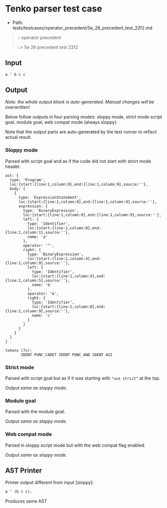# Tenko parser test case

- Path: tests/testcases/operator_precedent/5e_26_precedent_test_22f2.md

> :: operator precedent
>
> ::> 5e 26 precedent test 22f2

## Input

`````js
a ^ b & c
`````

## Output

_Note: the whole output block is auto-generated. Manual changes will be overwritten!_

Below follow outputs in four parsing modes: sloppy mode, strict mode script goal, module goal, web compat mode (always sloppy).

Note that the output parts are auto-generated by the test runner to reflect actual result.

### Sloppy mode

Parsed with script goal and as if the code did not start with strict mode header.

`````
ast: {
  type: 'Program',
  loc:{start:{line:1,column:0},end:{line:1,column:9},source:''},
  body: [
    {
      type: 'ExpressionStatement',
      loc:{start:{line:1,column:0},end:{line:1,column:9},source:''},
      expression: {
        type: 'BinaryExpression',
        loc:{start:{line:1,column:0},end:{line:1,column:9},source:''},
        left: {
          type: 'Identifier',
          loc:{start:{line:1,column:0},end:{line:1,column:1},source:''},
          name: 'a'
        },
        operator: '^',
        right: {
          type: 'BinaryExpression',
          loc:{start:{line:1,column:4},end:{line:1,column:9},source:''},
          left: {
            type: 'Identifier',
            loc:{start:{line:1,column:4},end:{line:1,column:5},source:''},
            name: 'b'
          },
          operator: '&',
          right: {
            type: 'Identifier',
            loc:{start:{line:1,column:8},end:{line:1,column:9},source:''},
            name: 'c'
          }
        }
      }
    }
  ]
}

tokens (7x):
       IDENT PUNC_CARET IDENT PUNC_AND IDENT ASI
`````

### Strict mode

Parsed with script goal but as if it was starting with `"use strict"` at the top.

_Output same as sloppy mode._

### Module goal

Parsed with the module goal.

_Output same as sloppy mode._

### Web compat mode

Parsed in sloppy script mode but with the web compat flag enabled.

_Output same as sloppy mode._

## AST Printer

Printer output different from input [sloppy]:

````js
a ^ (b & c);
````

Produces same AST
